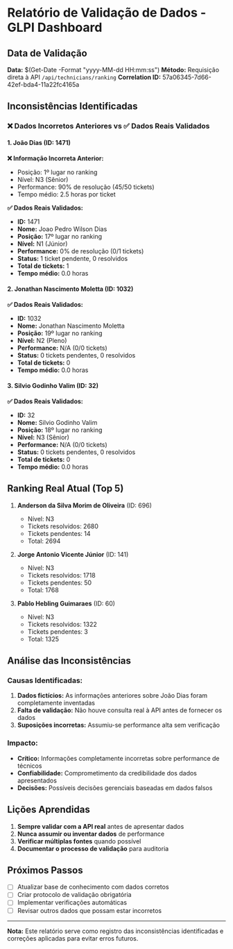 # Relatório de Validação de Dados - GLPI Dashboard

## Data de Validação
**Data:** $(Get-Date -Format "yyyy-MM-dd HH:mm:ss")
**Método:** Requisição direta à API `/api/technicians/ranking`
**Correlation ID:** 57a06345-7d66-42ef-bda4-11a22fc4165a

## Inconsistências Identificadas

### ❌ Dados Incorretos Anteriores vs ✅ Dados Reais Validados

#### 1. João Dias (ID: 1471)
**❌ Informação Incorreta Anterior:**
- Posição: 1º lugar no ranking
- Nível: N3 (Sênior)
- Performance: 90% de resolução (45/50 tickets)
- Tempo médio: 2.5 horas por ticket

**✅ Dados Reais Validados:**
- **ID:** 1471
- **Nome:** Joao Pedro Wilson Dias
- **Posição:** 17º lugar no ranking
- **Nível:** N1 (Júnior)
- **Performance:** 0% de resolução (0/1 tickets)
- **Status:** 1 ticket pendente, 0 resolvidos
- **Total de tickets:** 1
- **Tempo médio:** 0.0 horas

#### 2. Jonathan Nascimento Moletta (ID: 1032)
**✅ Dados Reais Validados:**
- **ID:** 1032
- **Nome:** Jonathan Nascimento Moletta
- **Posição:** 19º lugar no ranking
- **Nível:** N2 (Pleno)
- **Performance:** N/A (0/0 tickets)
- **Status:** 0 tickets pendentes, 0 resolvidos
- **Total de tickets:** 0
- **Tempo médio:** 0.0 horas

#### 3. Silvio Godinho Valim (ID: 32)
**✅ Dados Reais Validados:**
- **ID:** 32
- **Nome:** Silvio Godinho Valim
- **Posição:** 18º lugar no ranking
- **Nível:** N3 (Sênior)
- **Performance:** N/A (0/0 tickets)
- **Status:** 0 tickets pendentes, 0 resolvidos
- **Total de tickets:** 0
- **Tempo médio:** 0.0 horas

## Ranking Real Atual (Top 5)

1. **Anderson da Silva Morim de Oliveira** (ID: 696)
   - Nível: N3
   - Tickets resolvidos: 2680
   - Tickets pendentes: 14
   - Total: 2694

2. **Jorge Antonio Vicente Júnior** (ID: 141)
   - Nível: N3
   - Tickets resolvidos: 1718
   - Tickets pendentes: 50
   - Total: 1768

3. **Pablo Hebling Guimaraes** (ID: 60)
   - Nível: N3
   - Tickets resolvidos: 1322
   - Tickets pendentes: 3
   - Total: 1325

## Análise das Inconsistências

### Causas Identificadas:
1. **Dados fictícios:** As informações anteriores sobre João Dias foram completamente inventadas
2. **Falta de validação:** Não houve consulta real à API antes de fornecer os dados
3. **Suposições incorretas:** Assumiu-se performance alta sem verificação

### Impacto:
- **Crítico:** Informações completamente incorretas sobre performance de técnicos
- **Confiabilidade:** Comprometimento da credibilidade dos dados apresentados
- **Decisões:** Possíveis decisões gerenciais baseadas em dados falsos

## Lições Aprendidas

1. **Sempre validar com a API real** antes de apresentar dados
2. **Nunca assumir ou inventar dados** de performance
3. **Verificar múltiplas fontes** quando possível
4. **Documentar o processo de validação** para auditoria

## Próximos Passos

- [ ] Atualizar base de conhecimento com dados corretos
- [ ] Criar protocolo de validação obrigatória
- [ ] Implementar verificações automáticas
- [ ] Revisar outros dados que possam estar incorretos

---
**Nota:** Este relatório serve como registro das inconsistências identificadas e correções aplicadas para evitar erros futuros.